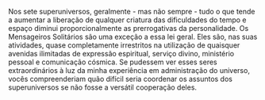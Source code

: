 ﻿Nos sete superuniversos, geralmente - mas não sempre - tudo o que tende a aumentar a liberação de qualquer criatura das dificuldades do tempo e espaço diminui proporcionalmente as prerrogativas da personalidade. Os Mensageiros Solitários são uma exceção a essa lei geral. Eles são, nas suas atividades, quase completamente irrestritos na utilização de quaisquer avenidas ilimitadas de expressão espiritual, serviço divino, ministério pessoal e comunicação cósmica. Se pudessem ver esses seres extraordinários à luz da minha experiência em administração do universo, vocês compreenderiam quão difícil seria coordenar os assuntos dos superuniversos se não fosse a versátil cooperação deles.